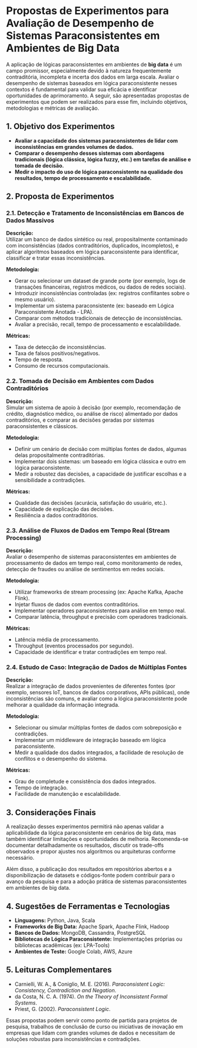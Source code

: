 # Propostas de Experimentos para Avaliação de Desempenho de Sistemas Paraconsistentes em Ambientes de Big Data

A aplicação de lógicas paraconsistentes em ambientes de **big data** é um campo promissor, especialmente devido à natureza frequentemente contraditória, incompleta e incerta dos dados em larga escala. Avaliar o desempenho de sistemas baseados em lógica paraconsistente nesses contextos é fundamental para validar sua eficácia e identificar oportunidades de aprimoramento. A seguir, são apresentadas propostas de experimentos que podem ser realizados para esse fim, incluindo objetivos, metodologias e métricas de avaliação.



## 1. **Objetivo dos Experimentos**

- **Avaliar a capacidade dos sistemas paraconsistentes de lidar com inconsistências em grandes volumes de dados.**
- **Comparar o desempenho desses sistemas com abordagens tradicionais (lógica clássica, lógica fuzzy, etc.) em tarefas de análise e tomada de decisão.**
- **Medir o impacto do uso de lógica paraconsistente na qualidade dos resultados, tempo de processamento e escalabilidade.**



## 2. **Proposta de Experimentos**

### 2.1. **Detecção e Tratamento de Inconsistências em Bancos de Dados Massivos**

**Descrição:**  
Utilizar um banco de dados sintético ou real, propositalmente contaminado com inconsistências (dados contraditórios, duplicados, incompletos), e aplicar algoritmos baseados em lógica paraconsistente para identificar, classificar e tratar essas inconsistências.

**Metodologia:**
- Gerar ou selecionar um dataset de grande porte (por exemplo, logs de transações financeiras, registros médicos, ou dados de redes sociais).
- Introduzir inconsistências controladas (ex: registros conflitantes sobre o mesmo usuário).
- Implementar um sistema paraconsistente (ex: baseado em Lógica Paraconsistente Anotada - LPA).
- Comparar com métodos tradicionais de detecção de inconsistências.
- Avaliar a precisão, recall, tempo de processamento e escalabilidade.

**Métricas:**
- Taxa de detecção de inconsistências.
- Taxa de falsos positivos/negativos.
- Tempo de resposta.
- Consumo de recursos computacionais.



### 2.2. **Tomada de Decisão em Ambientes com Dados Contraditórios**

**Descrição:**  
Simular um sistema de apoio à decisão (por exemplo, recomendação de crédito, diagnóstico médico, ou análise de risco) alimentado por dados contraditórios, e comparar as decisões geradas por sistemas paraconsistentes e clássicos.

**Metodologia:**
- Definir um cenário de decisão com múltiplas fontes de dados, algumas delas propositalmente contraditórias.
- Implementar dois sistemas: um baseado em lógica clássica e outro em lógica paraconsistente.
- Medir a robustez das decisões, a capacidade de justificar escolhas e a sensibilidade a contradições.

**Métricas:**
- Qualidade das decisões (acurácia, satisfação do usuário, etc.).
- Capacidade de explicação das decisões.
- Resiliência a dados contraditórios.



### 2.3. **Análise de Fluxos de Dados em Tempo Real (Stream Processing)**

**Descrição:**  
Avaliar o desempenho de sistemas paraconsistentes em ambientes de processamento de dados em tempo real, como monitoramento de redes, detecção de fraudes ou análise de sentimentos em redes sociais.

**Metodologia:**
- Utilizar frameworks de stream processing (ex: Apache Kafka, Apache Flink).
- Injetar fluxos de dados com eventos contraditórios.
- Implementar operadores paraconsistentes para análise em tempo real.
- Comparar latência, throughput e precisão com operadores tradicionais.

**Métricas:**
- Latência média de processamento.
- Throughput (eventos processados por segundo).
- Capacidade de identificar e tratar contradições em tempo real.



### 2.4. **Estudo de Caso: Integração de Dados de Múltiplas Fontes**

**Descrição:**  
Realizar a integração de dados provenientes de diferentes fontes (por exemplo, sensores IoT, bancos de dados corporativos, APIs públicas), onde inconsistências são comuns, e avaliar como a lógica paraconsistente pode melhorar a qualidade da informação integrada.

**Metodologia:**
- Selecionar ou simular múltiplas fontes de dados com sobreposição e contradições.
- Implementar um middleware de integração baseado em lógica paraconsistente.
- Medir a qualidade dos dados integrados, a facilidade de resolução de conflitos e o desempenho do sistema.

**Métricas:**
- Grau de completude e consistência dos dados integrados.
- Tempo de integração.
- Facilidade de manutenção e escalabilidade.



## 3. **Considerações Finais**

A realização desses experimentos permitirá não apenas validar a aplicabilidade da lógica paraconsistente em cenários de big data, mas também identificar limitações e oportunidades de melhoria. Recomenda-se documentar detalhadamente os resultados, discutir os trade-offs observados e propor ajustes nos algoritmos ou arquiteturas conforme necessário.

Além disso, a publicação dos resultados em repositórios abertos e a disponibilização de datasets e códigos-fonte podem contribuir para o avanço da pesquisa e para a adoção prática de sistemas paraconsistentes em ambientes de big data.



## 4. **Sugestões de Ferramentas e Tecnologias**

- **Linguagens:** Python, Java, Scala
- **Frameworks de Big Data:** Apache Spark, Apache Flink, Hadoop
- **Bancos de Dados:** MongoDB, Cassandra, PostgreSQL
- **Bibliotecas de Lógica Paraconsistente:** Implementações próprias ou bibliotecas acadêmicas (ex: LPA-Tools)
- **Ambientes de Teste:** Google Colab, AWS, Azure



## 5. **Leituras Complementares**

- Carnielli, W. A., & Coniglio, M. E. (2016). *Paraconsistent Logic: Consistency, Contradiction and Negation*.
- da Costa, N. C. A. (1974). *On the Theory of Inconsistent Formal Systems*.
- Priest, G. (2002). *Paraconsistent Logic*.



Essas propostas podem servir como ponto de partida para projetos de pesquisa, trabalhos de conclusão de curso ou iniciativas de inovação em empresas que lidam com grandes volumes de dados e necessitam de soluções robustas para inconsistências e contradições.
